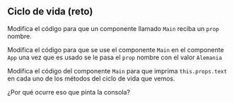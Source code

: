 ## Ciclo de vida (reto)

Modifica el código para que un componente llamado `Main` reciba un `prop`
nombre.

Modifica el código para que se use el componente `Main` en el componente
`App` una vez que es usado se le pasa el `prop` nombre con el valor `Alemania`

Modifica el código del componente `Main` para que imprima `this.props.text` en
cada uno de los métodos del ciclo de vida que vemos.

¿Por qué ocurre eso que pinta la consola?
